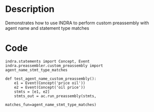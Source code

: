 # Description
Demonstrates how to use INDRA to perform custom preassembly with agent name and statement type matches

# Code
```
indra.statements import Concept, Event
indra.preassembler.custom_preassembly import agent_name_stmt_type_matches

def test_agent_name_custom_preassembly():
    e1 = Event(Concept('price oil'))
    e2 = Event(Concept('oil price'))
    stmts = [e1, e2]
    stmts_out = ac.run_preassembly(stmts,
                                   matches_fun=agent_name_stmt_type_matches)

```
